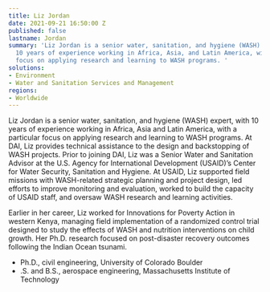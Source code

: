```yaml
---
title: Liz Jordan
date: 2021-09-21 16:50:00 Z
published: false
lastname: Jordan
summary: 'Liz Jordan is a senior water, sanitation, and hygiene (WASH) expert, with
  10 years of experience working in Africa, Asia, and Latin America, with a particular
  focus on applying research and learning to WASH programs. '
solutions:
- Environment
- Water and Sanitation Services and Management
regions:
- Worldwide
---
```


Liz Jordan is a senior water, sanitation, and hygiene (WASH) expert, with 10 years of experience working in Africa, Asia and Latin America, with a particular focus on applying research and learning to WASH programs. At DAI, Liz provides technical assistance to the design and backstopping of WASH projects. Prior to joining DAI, Liz was a Senior Water and Sanitation Advisor at the U.S. Agency for International Development (USAID)’s Center for Water Security, Sanitation and Hygiene. At USAID, Liz supported field missions with WASH-related strategic planning and project design, led efforts to improve monitoring and evaluation, worked to build the capacity of USAID staff, and oversaw WASH research and learning activities.

Earlier in her career, Liz worked for Innovations for Poverty Action in western Kenya, managing field implementation of a randomized control trial designed to study the effects of WASH and nutrition interventions on child growth. Her Ph.D. research focused on post-disaster recovery outcomes following the Indian Ocean tsunami.

* Ph.D., civil engineering, University of Colorado Boulder 
* .S. and B.S., aerospace engineering, Massachusetts Institute of Technology